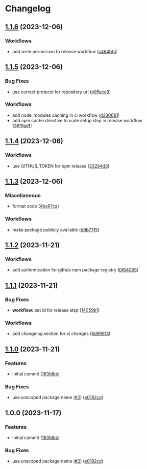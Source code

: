 # Changelog

## [1.1.6](https://github.com/das-buro-am-draht/directus-flow-sync/compare/v1.1.5...v1.1.6) (2023-12-06)


### Workflows

* add write permission to release workflow ([c464bf5](https://github.com/das-buro-am-draht/directus-flow-sync/commit/c464bf58dbc5aa72d35a35ca316bd86e0a77fdad))

## [1.1.5](https://github.com/das-buro-am-draht/directus-flow-sync/compare/v1.1.4...v1.1.5) (2023-12-06)


### Bug Fixes

* use correct protocol for repository url ([b95ecc9](https://github.com/das-buro-am-draht/directus-flow-sync/commit/b95ecc9153af7137ef5959e706ea47a117a7a260))


### Workflows

* add node_modules caching in ci workflow ([d230681](https://github.com/das-buro-am-draht/directus-flow-sync/commit/d230681f4abcb80b01b7727beb2030d88e3a3138))
* add npm cache directive to node setup step in release workflow ([36f9ad1](https://github.com/das-buro-am-draht/directus-flow-sync/commit/36f9ad1624275d612171fe5dd48a6643f961d4a4))

## [1.1.4](https://github.com/das-buro-am-draht/directus-flow-sync/compare/v1.1.3...v1.1.4) (2023-12-06)


### Workflows

* use GITHUB_TOKEN for npm release ([23284d3](https://github.com/das-buro-am-draht/directus-flow-sync/commit/23284d34ebba18e682befcb111d0c3b9b732758a))

## [1.1.3](https://github.com/das-buro-am-draht/directus-flow-sync/compare/v1.1.2...v1.1.3) (2023-12-06)


### Miscellaneous

* format code ([4be67ca](https://github.com/das-buro-am-draht/directus-flow-sync/commit/4be67ca0835b8f2f4e9c32bdb08cbdc97f92a3a9))


### Workflows

* make package publicly available ([b9b77f5](https://github.com/das-buro-am-draht/directus-flow-sync/commit/b9b77f55ca50c126fdd544d7e3efe5c4b0c72e63))

## [1.1.2](https://github.com/das-buro-am-draht/directus-flow-sync/compare/v1.1.1...v1.1.2) (2023-11-21)


### Workflows

* add authentication for github npm package registry ([0f64065](https://github.com/das-buro-am-draht/directus-flow-sync/commit/0f64065c9f49a3a888322878397e1b03a7215f33))

## [1.1.1](https://github.com/das-buro-am-draht/directus-flow-sync/compare/v1.1.0...v1.1.1) (2023-11-21)


### Bug Fixes

* **workflow:** set id for release step ([14059b1](https://github.com/das-buro-am-draht/directus-flow-sync/commit/14059b1e68f55136a02eb5fe1f2fd70970f65b4b))


### Workflows

* add changelog section for ci changes ([6d996f3](https://github.com/das-buro-am-draht/directus-flow-sync/commit/6d996f31c299d0a8a70efa9833ef7e72a7d8ddcd))

## [1.1.0](https://github.com/das-buro-am-draht/directus-flow-sync/compare/v1.0.0...v1.1.0) (2023-11-21)


### Features

* initial commit ([183fdbb](https://github.com/das-buro-am-draht/directus-flow-sync/commit/183fdbbb90e3c69d2155badbd5a061b4a84c34a8))


### Bug Fixes

* use unscoped package name ([#2](https://github.com/das-buro-am-draht/directus-flow-sync/issues/2)) ([e0182cd](https://github.com/das-buro-am-draht/directus-flow-sync/commit/e0182cde68931b048336f25404140ec0e5f67f4d))

## 1.0.0 (2023-11-17)


### Features

* initial commit ([183fdbb](https://github.com/das-buro-am-draht/directus-flow-sync/commit/183fdbbb90e3c69d2155badbd5a061b4a84c34a8))


### Bug Fixes

* use unscoped package name ([#2](https://github.com/das-buro-am-draht/directus-flow-sync/issues/2)) ([e0182cd](https://github.com/das-buro-am-draht/directus-flow-sync/commit/e0182cde68931b048336f25404140ec0e5f67f4d))
